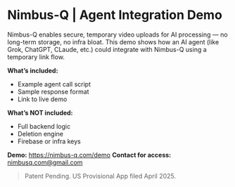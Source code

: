 # Nimbus-Q | Agent Integration Demo

Nimbus-Q enables secure, temporary video uploads for AI processing — no long-term storage, no infra bloat.
This demo shows how an AI agent (like Grok, ChatGPT, CLaude, etc.) could integrate with Nimbus-Q using a temporary link flow.

**What’s included:**
- Example agent call script
- Sample response format
- Link to live demo

**What’s NOT included:**
- Full backend logic
- Deletion engine
- Firebase or infra keys

**Demo:** https://nimbus-q.com/demo
**Contact for access:** nimbusq.com@gmail.com

> Patent Pending. US Provisional App filed April 2025.
